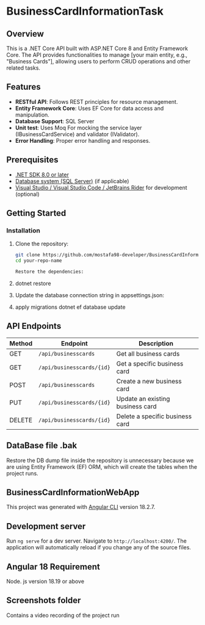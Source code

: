 # BusinessCardInformationTask

## Overview

This is a .NET Core API built with ASP.NET Core 8 and Entity Framework Core. The API provides functionalities to manage [your main entity, e.g., "Business Cards"], allowing users to perform CRUD operations and other related tasks.

## Features

- **RESTful API**: Follows REST principles for resource management.
- **Entity Framework Core**: Uses EF Core for data access and manipulation.
- **Database Support**:  SQL Server
- **Unit test**: Uses Moq For mocking the service layer (IBusinessCardService) and validator (IValidator<BusinessCard>).
- **Error Handling**: Proper error handling and responses.

## Prerequisites

- [.NET SDK 8.0 or later](https://dotnet.microsoft.com/download)
- [Database system (SQL Server)](https://www.microsoft.com/en-us/sql-server/sql-server-downloads) (if applicable)
- [Visual Studio / Visual Studio Code / JetBrains Rider](https://visualstudio.microsoft.com/) for development (optional)

## Getting Started

### Installation

1. Clone the repository:

   ```bash
   git clone https://github.com/mostafa98-developer/BusinessCardInformationTask.git
   cd your-repo-name

   Restore the dependencies:

2. dotnet restore
3. Update the database connection string in appsettings.json:
4. apply migrations
   dotnet ef database update


## API Endpoints

| Method | Endpoint                     | Description                         |
|--------|------------------------------|-------------------------------------|
| GET    | `/api/businesscards`         | Get all business cards              |
| GET    | `/api/businesscards/{id}`    | Get a specific business card        |
| POST   | `/api/businesscards`         | Create a new business card          |
| PUT    | `/api/businesscards/{id}`    | Update an existing business card    |
| DELETE | `/api/businesscards/{id}`    | Delete a specific business card     |

## DataBase file .bak
  Restore the DB dump file inside the repository is unnecessary because we are using Entity Framework (EF) ORM, which will create the tables when the project runs.

## BusinessCardInformationWebApp

This project was generated with [Angular CLI](https://github.com/angular/angular-cli) version 18.2.7.

## Development server

Run `ng serve` for a dev server. Navigate to `http://localhost:4200/`. The application will automatically reload if you change any of the source files.

## Angular 18 Requirement
 Node. js version 18.19 or above

## Screenshots folder
  Contains a video recording of the project run